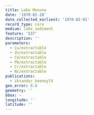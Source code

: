 ```yaml
---
title: Lake Monona
date: '1970-02-28'
date_collected_earliest: '1970-02-01'
record_type: core
medium: lake_sediment
feature: '537'
description: ''
parameters:
  - Cu/extractable
  - Zn/extractable
  - Cd/extractable
  - Pb/extractable
  - Cr/extractable
  - Ni/extractable
publications:
  - iksandar_keeney74
geo_error: 0.0
geometry: ''
bbox: ~
longitude: ''
latitude: ''
---
```

